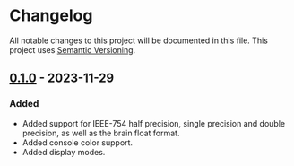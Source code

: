 # Changelog

All notable changes to this project will be documented in this file.
This project uses [Semantic Versioning](https://semver.org/spec/v2.0.0.html).

## [0.1.0] - 2023-11-29

### Added

- Added support for IEEE-754 half precision, single precision and double precision, as well as the brain float format.
- Added console color support.
- Added display modes.

[0.1.0]: https://github.com/sunsided/bits/releases/tag/0.1.0
